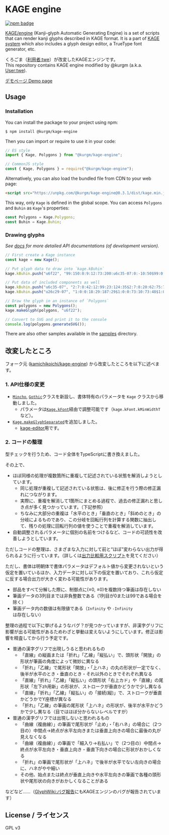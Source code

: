 # KAGE engine

[![npm badge](https://img.shields.io/npm/v/@kurgm/kage-engine)](https://www.npmjs.com/package/@kurgm/kage-engine)

[KAGE/engine](http://kamichi.jp/engine.html) (Kanji-glyph Automatic Generating Engine) is a set of scripts that can render kanji glyphs described in KAGE format.
It is a part of [KAGE system](http://kamichi.jp/kage.html) which also includes a glyph design editor, a TrueType font generator, etc.

くろごま（[利用者:twe](https://glyphwiki.org/wiki/User:twe)）が改変したKAGEエンジンです。  
This repository contains KAGE engine modified by @kurgm (a.k.a. [User:twe](https://glyphwiki.org/wiki/User:twe)).

[デモページ Demo page](https://kurgm.github.io/kage-engine/)

## Usage

### Installation

You can install the package to your project using npm:
```sh
$ npm install @kurgm/kage-engine
```
Then you can import or require to use it in your code:
```js
// ES style
import { Kage, Polygons } from "@kurgm/kage-engine";

// CommonJS style
const { Kage, Polygons } = require("@kurgm/kage-engine");
```

Alternatively, you can also load the bundled file from CDN to your web page:
```html
<script src="https://unpkg.com/@kurgm/kage-engine@0.3.1/dist/kage.min.js"></script>
```
This way, only `Kage` is defined in the global scope. You can access `Polygons` and `Buhin` as `Kage`'s properties:
```js
const Polygons = Kage.Polygons;
const Buhin = Kage.Buhin;
```

### Drawing glyphs

*See [docs](docs/classes/Kage.md) for more detailed API documentations (of development version).*

```js
// First create a Kage instance
const kage = new Kage();

// Put glyph data to draw into `kage.kBuhin`
kage.kBuhin.push("u6f22", "99:150:0:9:12:73:200:u6c35-07:0:-10:50$99:0:0:54:10:190:199:u26c29-07");

// Put data of included components as well
kage.kBuhin.push("u6c35-07", "2:7:8:42:12:99:23:124:35$2:7:8:20:62:75:71:97:85$2:7:8:12:123:90:151:81:188$2:2:7:63:144:109:118:188:51");
kage.kBuhin.push("u26c29-07", "1:0:0:18:29:187:29$1:0:0:73:10:73:48$1:0:0:132:10:132:48$1:12:13:44:59:44:87$1:2:2:44:59:163:59$1:22:23:163:59:163:87$1:2:2:44:87:163:87$1:0:0:32:116:176:116$1:0:0:21:137:190:137$7:32:7:102:59:102:123:102:176:10:190$2:7:0:105:137:126:169:181:182");

// Draw the glyph in an instance of `Polygons`
const polygons = new Polygons();
kage.makeGlyph(polygons, "u6f22");

// Convert to SVG and print it to the console
console.log(polygons.generateSVG());
```

There are also other samples available in the [samples](samples/) directory.

## 改変したところ

フォーク元 ([kamichikoichi/kage-engine](https://github.com/kamichikoichi/kage-engine)) から改変したところを以下に述べます。

### 1. API仕様の変更

- [`Mincho`](docs/classes/Mincho.md), [`Gothic`](docs/classes/Gothic.md)クラスを新設し、書体特有のパラメータを `Kage` クラスから移動しました。
    - パラメータは[`Kage.kFont`](docs/classes/Kage.md#kfont)経由で調整可能です（`kage.kFont.kMinWidthT` など）。
- [`Kage.makeGlyphSeparated`](docs/classes/Kage.md#makeglyphseparated)を追加しました。
    - [kage-editor](https://github.com/kurgm/kage-editor)用です。

### 2. コードの整理

型チェックを行うため、コード全体をTypeScriptに書き換えました。

その上で、
- ほぼ同様の処理が複数箇所に重複して記述されている状態を解消しようとしています。
    - 同じ処理が重複して記述されている状態は、後に修正を行う際の修正漏れにつながります。
    - 実際に、重複を解消して1箇所にまとめる過程で、過去の修正漏れと思しき点が多く見つかっています。（下記参照）
    - ちなみに大部分の重複は「水平のとき」「垂直のとき」「斜めのとき」の分岐によるものであり、この分岐を回転行列を計算する関数に抽出して、残りの処理に回転行列の値を使うことで重複を解消しています。
- 自動調整されるパラメータに個別の名前をつけるなど、コードの可読性を改善しようとしています。

ただしコードの整理は、さまざまな入力に対して前と“ほぼ”変わらない出力が得られるように行っています。（詳しくは[出力比較用スクリプト](https://github.com/kurgm/kage-engine-compare)を見てください）

ただし、書体は明朝体で書体パラメータはデフォルト値から変更されないという仮定を置いているほか、入力データに対し以下の仮定を置いており、これら仮定に反する場合出力が大きく変わる可能性があります。

- 部品をすべて分解した際に、制御点に(±0, ±0)を複数持つ筆画は存在しない
- 筆画データの3列目までは非負整数である（1列目が0または99である場合を除く）
- 筆画データ内の数値は有限値である（`Infinity` や `-Infinity` は存在しない）

整理の過程で以下に挙げるようなバグ？が見つかっていますが、非漢字グリフに影響が出る可能性があるためわざと挙動は変えないようにしています。修正は影響を精査してから行う予定です。

- 普通の漢字グリフで出現しうると思われるもの
    - 「直線」の縦画または「折れ」「乙線」「縦払い」で、頭形状「開放」の形状が筆画の角度によって微妙に異なる
    - 「折れ」「乙線」で尾形状「開放」・「上ハネ」の丸の形状が一定でなく、後半が水平のとき・垂直のとき・それ以外のときでそれぞれ異なる
    - 「直線」「折れ」「乙線」「縦払い」の頭形状「右上カド」や「直線」の尾形状「左下zh用新」の形状が、ストロークが垂直かどうかで少し異なる
    - 「直線」「折れ」「乙線」「縦払い」の「接続(縦)」で、ストロークが垂直かどうかでY座標が異なる
    - 「折れ」「乙線」の筆画の尾形状「上ハネ」の形状が、後半が水平かどうかで少し異なる（目ではほぼ分からないレベルですが）
- 普通の漢字グリフでは出現しないと思われるもの
    - 「曲線（複曲線）」の筆画で尾形状が「止め」・「右ハネ」の場合に（2つ目の）中間点→終点が水平左向きまたは垂直上向きの場合に最後の丸が見えなくなる
    - 「曲線（複曲線）」の筆画で「細入り→右払い」で（2つ目の）中間点→終点が水平左向き・垂直上向き・垂直下向きの場合に形状がおかしくなる
    - 「折れ」の筆画で尾形状が「上ハネ」で後半が水平でない左向きの場合に、ハネがやや細い
    - その他、始点または終点が垂直上向きや水平左向きの筆画で各種の頭形状や尾形状の向きがおかしくなることがある

などなど……（[GlyphWiki:バグ報告](http://glyphwiki.org/wiki/GlyphWiki:%E3%83%90%E3%82%B0%E5%A0%B1%E5%91%8A)にもKAGEエンジンのバグが報告されています）

## License / ライセンス

GPL v3
